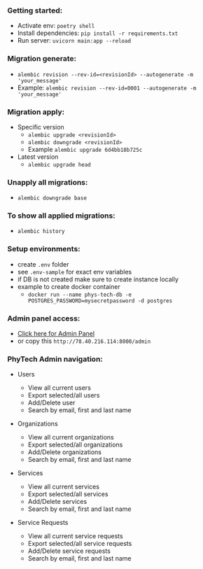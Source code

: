 ###  Getting started: 
  - Activate env: `poetry shell`
  - Install dependencies: `pip install -r requirements.txt`
  - Run server: `uvicorn main:app --reload`
 
### Migration generate:
  - `alembic revision --rev-id=<revisionId> --autogenerate -m 'your_message'`
  - Example: `alembic revision --rev-id=0001 --autogenerate -m 'your_message'`

###  Migration apply:
  - Specific version
    - `alembic upgrade <revisionId>`
    - `alembic downgrade <revisionId>` 
    - Example `alembic upgrade 6d4bb18b725c`
  - Latest version
    - `alembic upgrade head`

###  Unapply all migrations:
  - `alembic downgrade base`

###  To show all applied migrations:
  * `alembic history`

###  Setup environments:
  * create `.env` folder
  * see `.env-sample` for exact env variables 
  * if DB is not created make sure to create instance locally
  * example to create docker container
    * `docker run --name phys-tech-db -e POSTGRES_PASSWORD=mysecretpassword -d postgres`

###  Admin panel access:
  * [Click here for Admin Panel](http://78.40.216.114:8000/admin)
  * or copy this `http://78.40.216.114:8000/admin`
 
### PhyTech Admin navigation:
  * Users
    * View all current users
    * Export selected/all users
    * Add/Delete user
    * Search by email, first and last name

  * Organizations
    * View all current organizations
    * Export selected/all organizations
    * Add/Delete organizations
    * Search by email, first and last name

  * Services
    * View all current services
    * Export selected/all services
    * Add/Delete services
    * Search by email, first and last name

  * Service Requests
    * View all current service requests
    * Export selected/all service requests
    * Add/Delete service requests
    * Search by email, first and last name